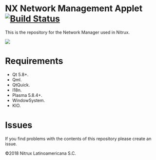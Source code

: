 # NX Network Management Applet [![Build Status](https://travis-ci.org/nx-desktop/nx-networkmanagement-applet.svg?branch=master)](https://travis-ci.org/nx-desktop/nx-networkmanagement-applet)

This is the repository for the Network Manager used in Nitrux.

![](https://i.imgur.com/NdmVw4x.png)

# Requirements
- Qt 5.8+.
- Qml.
- QtQuick.
- I18n.
- Plasma 5.8.4+.
- WindowSystem.
- KIO.

# Issues
If you find problems with the contents of this repository please create an issue.

©2018 Nitrux Latinoamericana S.C.
